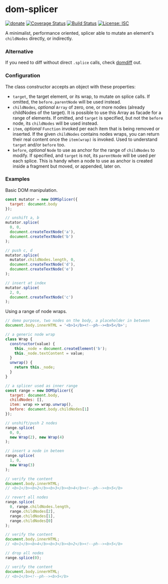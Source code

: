 # dom-splicer

[![donate](https://img.shields.io/badge/$-donate-ff69b4.svg?maxAge=2592000&style=flat)](https://github.com/WebReflection/donate) [![Coverage Status](https://coveralls.io/repos/github/WebReflection/dom-splicer/badge.svg?branch=master)](https://coveralls.io/github/WebReflection/dom-splicer?branch=master) [![Build Status](https://travis-ci.org/WebReflection/dom-splicer.svg?branch=master)](https://travis-ci.org/WebReflection/dom-splicer) [![License: ISC](https://img.shields.io/badge/License-ISC-yellow.svg)](https://opensource.org/licenses/ISC)

A minimalist, performance oriented, splicer able to mutate an element's `childNodes` directly, or indirectly.

### Alternative

If you need to diff without direct `.splice` calls, check [domdiff](https://github.com/WebReflection/domdiff) out.

### Configuration

The class constructor accepts an object with these properties:

  * `target`, the target element, or its wrap, to mutate on splice calls. If omitted, the `before.parentNode` will be used instead.
  * `childNodes`, _optional_ `Array` of zero, one, or more nodes (already childNodes of the target). It is possible to use this Array as facade for a range of elements. If omitted, and `target` is specified, but not the `before` node, its `childNodes` will be used instead.
  * `item`, _optional_ `Function` invoked per each item that is being removed or inserted. If the given `childNodes` contains nodes wraps, you can return their real content once the `item(wrap)` is invoked. Used to understand `target` and/or `before` too.
  * `before`, _optional_ `Node` to use as anchor for the range of `childNodes` to modify. If specified, and `target` is not, its `parentNode` will be used per each splice. This is handy when a node to use as anchor is created inside a fragment but moved, or appended, later on.

### Examples

Basic DOM manipulation.
```js
const mutator = new DOMSplicer({
  target: document.body
});

// unshift a, b
mutator.splice(
  0, 0,
  document.createTextNode('a'),
  document.createTextNode('b')
);

// push c, d
mutator.splice(
  mutator.childNodes.length, 0,
  document.createTextNode('d'),
  document.createTextNode('e')
);

// insert at index
mutator.splice(
  2, 0,
  document.createTextNode('c')
);
```

Using a range of node wraps.
```js
// demo purpose, two nodes on the body, a placeholder in between
document.body.innerHTML = '<b>1</b><!--ph--><b>5</b>';

// a generic node wrap
class Wrap {
  constructor(value) {
    this._node = document.createElement('b');
    this._node.textContent = value;
  }
  unwrap() {
    return this._node;
  }
}

// a splicer used as inner range
const range = new DOMSplicer({
  target: document.body,
  childNodes: [],
  item: wrap => wrap.unwrap(),
  before: document.body.childNodes[1]
});

// unshift/push 2 nodes
range.splice(
  0, 0,
  new Wrap(2), new Wrap(4)
);

// insert a node in beteen
range.splice(
  1, 0,
  new Wrap(3)
);

// verify the content
document.body.innerHTML;
// <b>1</b><b>2</b><b>3</b><b>4</b><!--ph--><b>5</b>

// revert all nodes
range.splice(
  0, range.childNodes.length,
  range.childNodes[2],
  range.childNodes[1],
  range.childNodes[0]
);

// verify the content
document.body.innerHTML;
// <b>1</b><b>4</b><b>3</b><b>2</b><!--ph--><b>5</b>

// drop all nodes
range.splice(0);

// verify the content
document.body.innerHTML;
// <b>1</b><!--ph--><b>5</b>
```
